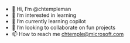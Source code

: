 - 👋 Hi, I’m @chtempleman
- 👀 I’m interested in learning 
- 🌱 I’m currently learning copilot
- 💞️ I’m looking to collaborate on fun projects
- 📫 How to reach me chtemple@microsoft.com

<!---
chtempleman/chtempleman is a ✨ special ✨ repository because its `README.md` (this file) appears on your GitHub profile.
You can click the Preview link to take a look at your changes.
--->
